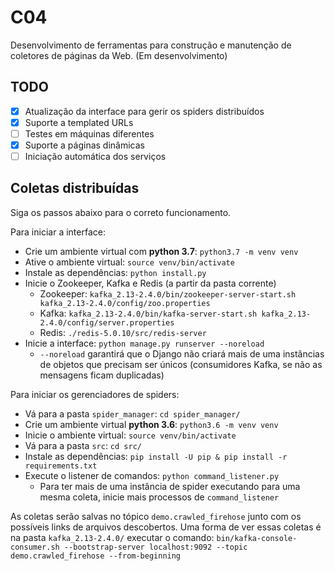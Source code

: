 # C04

Desenvolvimento de ferramentas para construção e manutenção de coletores de páginas da Web. (Em desenvolvimento)

## TODO

- [x] Atualização da interface para gerir os spiders distribuídos
- [x] Suporte a templated URLs
- [ ] Testes em máquinas diferentes
- [x] Suporte a páginas dinâmicas
- [ ] Iniciação automática dos serviços

## Coletas distribuídas

Siga os passos abaixo para o correto funcionamento.

Para iniciar a interface:

- Crie um ambiente virtual com **python 3.7**: `python3.7 -m venv venv`
- Ative o ambiente virtual: `source venv/bin/activate`
- Instale as dependências: `python install.py`
- Inicie o Zookeeper, Kafka e Redis (a partir da pasta corrente)
    - Zookeeper: `kafka_2.13-2.4.0/bin/zookeeper-server-start.sh kafka_2.13-2.4.0/config/zoo.properties`
    - Kafka: `kafka_2.13-2.4.0/bin/kafka-server-start.sh kafka_2.13-2.4.0/config/server.properties`
    - Redis: `./redis-5.0.10/src/redis-server`
- Inicie a interface: `python manage.py runserver --noreload`
    - `--noreload` garantirá que o Django não criará mais de uma instâncias de objetos que precisam ser únicos (consumidores Kafka, se não as mensagens ficam duplicadas)

Para iniciar os gerenciadores de spiders:
- Vá para a pasta `spider_manager`: `cd spider_manager/`
- Crie um ambiente virtual **python 3.6**: `python3.6 -m venv venv`
- Inicie o ambiente virtual: `source venv/bin/activate`
- Vá para a pasta `src`: `cd src/`
- Instale as dependências: `pip install -U pip & pip install -r requirements.txt`
- Execute o listener de comandos: `python command_listener.py`
    - Para ter mais de uma instância de spider executando para uma mesma coleta, inicie mais processos de `command_listener`

As coletas serão salvas no tópico `demo.crawled_firehose` junto com os possíveis links de arquivos descobertos. Uma forma de ver essas coletas é na pasta `kafka_2.13-2.4.0/` executar o comando: `bin/kafka-console-consumer.sh --bootstrap-server localhost:9092 --topic demo.crawled_firehose --from-beginning`


<!-- 
Existem 4 tipos de coletores bases, que podem ser personalizados através da interface feita em django:
1. Coletor de páginas estáticas
2. Coletor de páginas dinâmicas ou onde é necessário interagir com formulários.
3. Coletor para coleta de arquivos
4. Coletor para coleta de conjunto de arquivos

Os coletores são desenvolvidos em Scrapy em conjunto com Puppeteer para o caso de páginas dinâmicas. O gerenciamento dos coletores é feito com o Scrapy-cluster.

Dentre as funcionalidades disponíveis para os coletores, temos:
- Mecanismos para camuflagem dos coletores, como rotação de endereço de IP e gerenciamento de cookies.
- Mecanismos para tentar contornar Captchas e outras formas de bloqueio
- Ferramentas para gerar endereços automaticamente através de templates
- Ferramentas para extração e conversão de dados

Os coletores também podem ser gerenciados através de uma API RESTful.

## Instalação

Para usar o programa é necessário um _virtualenv_ ou uma máquina apenas com **Python 3.7+**, de maneira que os comandos _"python"_ referencie o Python 3.7+, e _"pip"_ procure a instalação de pacotes também do Python 3.7+.

Alguns serviços necessitam que o Java esteja rodando no sistema, o mesmo pode ser instalado por 
```
sudo apt install default-jre  
```

Para instalar todos os programas e suas dependencias execute o script install.py.
```
python install.py
```

Se deseja instalar apenas algum dos módulos implementados como o módulo de extração de parâmetros de formulários, navegue até a pasta do módulo e execute pip install:
```
cd src/form-parser
pip install .
```

## Execução

Para execução da interface basta executar o seguinte comando:
```
python run.py
```

E então basta acessar _http://localhost:8000/_

Se quiser acessar o programa através da rede, execute:
```
python run.py 0.0.0.0:8000
```
E então use o IP da máquina onde a interface está sendo executada para acessá-la. Por exemplo, se a máquina onde você rodou o comando acima tem endereço de IP _1.2.3.4_, e esse endereço é visível para sua máquina através da rede, você pode acessar _http://1.2.3.4:8000/_.


## Execução com Docker (standalone)

Antes de tudo, assegure-se de que o Docker está devidamente instalado no seu computador. Caso precise de instruições de como fazer isso, o seguinte link pode auxiliar nesse processo: https://docs.docker.com/get-docker/

Para instalação do sistema é necessário montar a imagem a partir do Dockerfile, para isso execute o seguinte comando a partir da raiz do repositório:
```
sudo docker build -t c01 .
```

Em seguida, é necessário executar a imagem. Ainda na raiz do respositório execute o comando responsável por isso:
```
sudo docker run --mount type=bind,source="$(pwd)/data",target=/data -p 8000:8000 -t c01
```

O comando acima garante que o container terá acesso ao disco da máquina, e esse aceso foi feito através da ligação da raiz do respositório com a raiz da imagem. Ou seja, ao configurar coletores com o seguinte caminho "/data/nome_coletor", os dados estarão sendo salvos na verdade no seguinte diretório da máquina: "caminho_da_raiz_repositório>/data/nome_coletor". É possível alterar o diretório na máquina hospedeira, para isso, basta alterar o trecho "$(pwd)" do comando para o diretório desejado.

Ao final do processo, basta acessar _http://localhost:8000/_


## Fluxo de interação com a interface
![Fluxograma](fluxo_interface_coletor_20200625.png) -->
